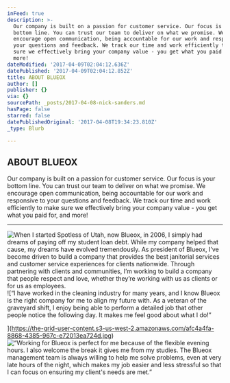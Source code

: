 ```yaml
---
inFeed: true
description: >-
  Our company is built on a passion for customer service. Our focus is your
  bottom line. You can trust our team to deliver on what we promise. We
  encourage open communication, being accountable for our work and responsive to
  your questions and feedback. We track our time and work efficiently to make
  sure we effectively bring your company value - you get what you paid for, and
  more!
dateModified: '2017-04-09T02:04:12.636Z'
datePublished: '2017-04-09T02:04:12.852Z'
title: ABOUT BLUEOX
author: []
publisher: {}
via: {}
sourcePath: _posts/2017-04-08-nick-sanders.md
hasPage: false
starred: false
datePublishedOriginal: '2017-04-08T19:34:23.810Z'
_type: Blurb

---
```

## ABOUT BLUEOX

Our company is built on a passion for customer service. Our focus is your bottom line. You can trust our team to deliver on what we promise. We encourage open communication, being accountable for our work and responsive to your questions and feedback. We track our time and work efficiently to make sure we effectively bring your company value - you get what you paid for, and more!

---

![When I started Spotless of Utah, now Blueox, in 2006, I simply had dreams of paying off my student loan debt. While my company helped that cause, my dreams have evolved tremendously. As president of Blueox, I’ve become driven to build a company that provides the best janitorial services and customer service experiences for clients nationwide. Through partnering with clients and communities, I’m working to build a company that people respect and love, whether they’re working with us as clients or for us as employees.](https://the-grid-user-content.s3-us-west-2.amazonaws.com/f8290b03-d7cd-4f91-b794-fca508c789f4.png)
![“I have worked in the cleaning industry for many years, and I know Blueox is the right company for me to align my future with. As a veteran of the graveyard shift, I enjoy being able to perform a detailed job that other people notice the following day. It makes me feel good about what I do!”

](https://the-grid-user-content.s3-us-west-2.amazonaws.com/afc4a4fa-8868-4385-967c-e72013ea724d.jpg)
![“Working for Blueox is perfect for me because of the flexible evening hours. I also welcome the break it gives me from my studies. The Blueox management team is always willing to help me solve problems, even at very late hours of the night, which makes my job easier and less stressful so that I can focus on ensuring my client's needs are met.”](https://the-grid-user-content.s3-us-west-2.amazonaws.com/e8e7cf24-db12-4626-9e03-09b544b8abfc.jpg)